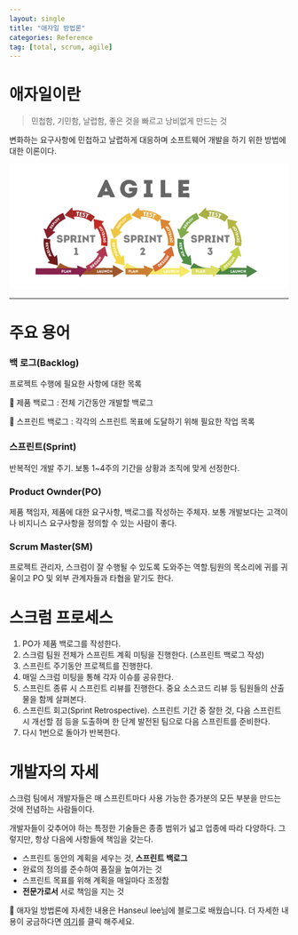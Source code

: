 ```yaml
---
layout: single
title: "애자일 방법론"
categories: Reference
tag: [total, scrum, agile]
---
```


# 애자일이란

> 민첩함, 기민함, 날렵함, 좋은 것을 빠르고 낭비없게 만드는 것

변화하는 요구사항에 민첩하고 날렵하게 대응하며 소프트웨어 개발을 하기 위한 방법에 대한 이론이다.

![screencapture-5630035](/images/screencapture-5630035.png)

---

# 주요 용어

### 백 로그(Backlog)

프로젝트 수행에 필요한 사항에 대한 목록

🎯 제품 백로그 : 전체 기간동안 개발할 백로그

🎯 스프린트 백로그 : 각각의 스프린트 목표에 도달하기 위해 필요한 작업 목록

### 스프린트(Sprint)

반복적인 개발 주기. 보통 1~4주의 기간을 상황과 조직에 맞게 선정한다.

### Product Ownder(PO)

제품 책임자, 제품에 대한 요구사항, 백로그를 작성하는 주체자. 보통 개발보다는 고객이나 비지니스 요구사항을 정의할 수 있는 사람이 좋다.

### Scrum Master(SM)

프로젝트 관리자, 스크럼이 잘 수행될 수 있도록 도와주는 역할.팀원의 목소리에 귀를 귀울이고 PO 및 외부 관계자들과 타협을 맡기도 한다.

# 스크럼 프로세스

1. PO가 제품 백로그를 작성한다.
2. 스크럼 팀원 전체가 스프린트 계획 미팅을 진행한다. (스프린트 백로그 작성)
3. 스프린트 주기동안 프로젝트를 진행한다.
4. 매일 스크럼 미팅을 통해 각자 이슈를 공유한다.
5. 스프린트 종류 시 스프린트 리뷰를 진행한다. 중요 소스코드 리뷰 등 팀원들의 산출물을 함께 살펴본다.
6. 스프린트 회고(Sprint Retrospective). 스프린트 기간 중 잘한 것, 다음 스프린트 시 개선할 점 등을 도출하며 한 단계 발전된 팀으로 다음 스프린트를 준비한다.
7. 다시 1번으로 돌아가 반복한다.

# 개발자의 자세

스크럼 팀에서 개발자들은 매 스프린트마다 사용 가능한 증가분의 모든 부분을 만드는 것에 전념하는 사람들이다.

개발자들이 갖추어야 하는 특정한 기술들은 종종 범위가 넓고 업종에 따라 다양하다. 그렇지만, 항상 다음에 사항들에 책임을 갖는다.

- 스프린트 동안의 계획을 세우는 것, **스프린트 백로그**
- 완료의 정의를 준수하여 품질을 높여가는 것
- 스프린트 목표를 위해 계획을 매일마다 조정함
- **전문가로서** 서로 책임을 지는 것

📌 애자일 방법론에 자세한 내용은 Hanseul lee님에 블로그로 배웠습니다. 더 자세한 내용이 궁금하다면 [여기](https://hanseul-lee.github.io/2020/11/29/20-11-29-Agile/)를 클릭 해주세요.

